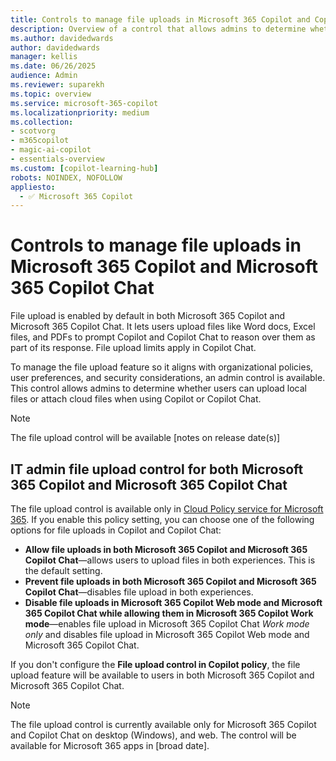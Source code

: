 ```yaml
---
title: Controls to manage file uploads in Microsoft 365 Copilot and Copilot Chat
description: Overview of a control that allows admins to determine whether users can upload local files or attach cloud files when using Copilot or Copilot Chat. 
ms.author: davidedwards
author: davidedwards
manager: kellis
ms.date: 06/26/2025
audience: Admin
ms.reviewer: suparekh
ms.topic: overview
ms.service: microsoft-365-copilot
ms.localizationpriority: medium
ms.collection: 
- scotvorg
- m365copilot
- magic-ai-copilot
- essentials-overview
ms.custom: [copilot-learning-hub]
robots: NOINDEX, NOFOLLOW
appliesto:
  - ✅ Microsoft 365 Copilot
---
```


# Controls to manage file uploads in Microsoft 365 Copilot and Microsoft 365 Copilot Chat

File upload is enabled by default in both Microsoft 365 Copilot and Microsoft 365 Copilot Chat. It lets users upload files like Word docs, Excel files, and PDFs to prompt Copilot and Copilot Chat to reason over them as part of its response. File upload limits apply in Copilot Chat.

To manage the file upload feature so it aligns with organizational policies, user preferences, and security considerations, an admin control is available. This control allows admins to determine whether users can upload local files or attach cloud files when using Copilot or Copilot Chat. 

> [!NOTE]
> The file upload control will be available [notes on release date(s)]

## IT admin file upload control for both Microsoft 365 Copilot and Microsoft 365 Copilot Chat

The file upload control is available only in [Cloud Policy service for Microsoft 365](/microsoft-365-apps/admin-center/overview-cloud-policy). If you enable this policy setting, you can choose one of the following options for file uploads in Copilot and Copilot Chat:  
- **Allow file uploads in both Microsoft 365 Copilot and Microsoft 365 Copilot Chat**—allows users to upload files in both experiences. This is the default setting.
- **Prevent file uploads in both Microsoft 365 Copilot and Microsoft 365 Copilot Chat**—disables file upload in both experiences.
- **Disable file uploads in Microsoft 365 Copilot Web mode and Microsoft 365 Copilot Chat while allowing them in Microsoft 365 Copilot Work mode**—enables file upload in Microsoft 365 Copilot Chat *Work mode only* and disables file upload in Microsoft 365 Copilot Web mode and Microsoft 365 Copilot Chat. 
 
If you don't configure the **File upload control in Copilot policy**, the file upload feature will be available to users in both Microsoft 365 Copilot and Microsoft 365 Copilot Chat.  

> [!NOTE]
> The file upload control is currently available only for Microsoft 365 Copilot and Copilot Chat on desktop (Windows), and web. The control will be available for Microsoft 365 apps in [broad date]. 